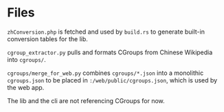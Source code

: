 # Files

`zhConversion.php` is fetched and used by `build.rs` to generate built-in conversion tables for the lib.

`cgroup_extractor.py` pulls and formats CGroups from Chinese Wikipedia into `cgroups/`.

`cgroups/merge_for_web.py` combines `cgroups/*.json` into a monolithic `cgroups.json` to be placed in `:/web/public/cgroups.json`, which is used by the web app.

The lib and the cli are not referencing CGroups for now. 
